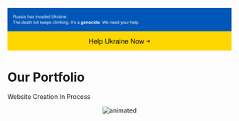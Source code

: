 [![SWUbanner](https://raw.githubusercontent.com/vshymanskyy/StandWithUkraine/main/banner2-direct.svg)](https://vshymanskyy.github.io/StandWithUkraine)


# Our Portfolio
 Website Creation In Process
 </a>
</p>
<p align="center">
<img src="https://github.com/hacker-263/Zed-2.0/blob/main/robot-hello.gif" alt="animated"  />
</p>

 
